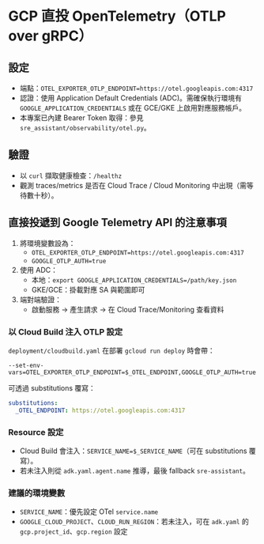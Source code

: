
# GCP 直投 OpenTelemetry（OTLP over gRPC）

## 設定
- 端點：`OTEL_EXPORTER_OTLP_ENDPOINT=https://otel.googleapis.com:4317`
- 認證：使用 Application Default Credentials (ADC)。需確保執行環境有 `GOOGLE_APPLICATION_CREDENTIALS` 或在 GCE/GKE 上啟用對應服務帳戶。
- 本專案已內建 Bearer Token 取得：參見 `sre_assistant/observability/otel.py`。

## 驗證
- 以 `curl` 擷取健康檢查：`/healthz`
- 觀測 traces/metrics 是否在 Cloud Trace / Cloud Monitoring 中出現（需等待數十秒）。


## 直接投遞到 Google Telemetry API 的注意事項
1. 將環境變數設為：
   - `OTEL_EXPORTER_OTLP_ENDPOINT=https://otel.googleapis.com:4317`
   - `GOOGLE_OTLP_AUTH=true`
2. 使用 ADC：
   - 本地：`export GOOGLE_APPLICATION_CREDENTIALS=/path/key.json`
   - GKE/GCE：掛載對應 SA 與範圍即可
3. 端對端驗證：
   - 啟動服務 → 產生請求 → 在 Cloud Trace/Monitoring 查看資料


### 以 Cloud Build 注入 OTLP 設定
`deployment/cloudbuild.yaml` 在部署 `gcloud run deploy` 時會帶：
```
--set-env-vars=OTEL_EXPORTER_OTLP_ENDPOINT=$_OTEL_ENDPOINT,GOOGLE_OTLP_AUTH=true
```
可透過 substitutions 覆寫：
```yaml
substitutions:
  _OTEL_ENDPOINT: https://otel.googleapis.com:4317
```


### Resource 設定
- Cloud Build 會注入：`SERVICE_NAME=$_SERVICE_NAME`（可在 substitutions 覆寫）。
- 若未注入則從 `adk.yaml.agent.name` 推導，最後 fallback `sre-assistant`。


### 建議的環境變數
- `SERVICE_NAME`：優先設定 OTel `service.name`
- `GOOGLE_CLOUD_PROJECT`、`CLOUD_RUN_REGION`：若未注入，可在 `adk.yaml` 的 `gcp.project_id`、`gcp.region` 設定
